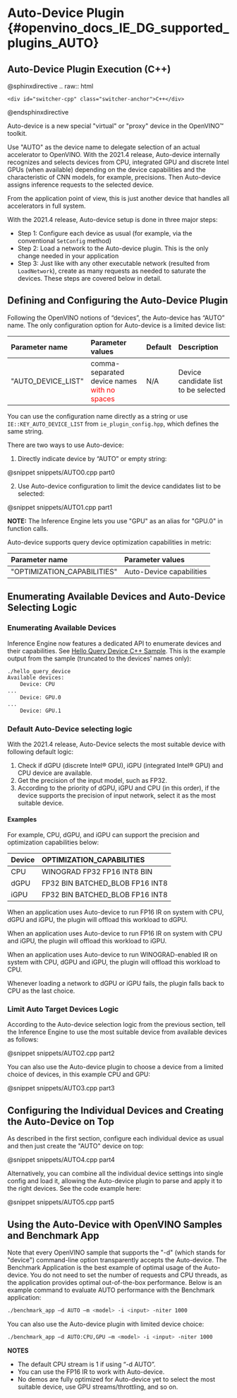 # Auto-Device Plugin {#openvino_docs_IE_DG_supported_plugins_AUTO}

## Auto-Device Plugin Execution (C++)

@sphinxdirective
.. raw:: html

    <div id="switcher-cpp" class="switcher-anchor">C++</div>
@endsphinxdirective

Auto-device is a new special "virtual" or "proxy" device in the OpenVINO™ toolkit. 

Use "AUTO" as the device name to delegate selection of an actual accelerator to OpenVINO. 
With the 2021.4 release, Auto-device internally recognizes and selects devices from CPU, 
integrated GPU and discrete Intel GPUs (when available) depending on the device capabilities and the characteristic of CNN models, 
for example, precisions. Then Auto-device assigns inference requests to the selected device.

From the application point of view, this is just another device that handles all accelerators in full system. 

With the 2021.4 release, Auto-device setup is done in three major steps:
* Step 1: Configure each device as usual (for example, via the conventional <code>SetConfig</code> method)
* Step 2: Load a network to the Auto-device plugin. This is the only change needed in your application
* Step 3: Just like with any other executable network (resulted from <code>LoadNetwork</code>), create as many requests as needed to saturate the devices. 
These steps are covered below in detail.

## Defining and Configuring the Auto-Device Plugin
Following the OpenVINO notions of “devices”, the Auto-device has “AUTO” name. The only configuration option for Auto-device is a limited device list:

| Parameter name     | Parameter values      | Default            |             Description                                                      |
| :---               | :---                  | :---               |:-----------------------------------------------------------------------------|
| "AUTO_DEVICE_LIST" | comma-separated device names <span style="color:red">with no spaces</span>| N/A | Device candidate list to be selected    |

You can use the configuration name directly as a string or use <code>IE::KEY_AUTO_DEVICE_LIST</code> from <code>ie_plugin_config.hpp</code>,
which defines the same string.

There are two ways to use Auto-device:
1. Directly indicate device by “AUTO” or empty string:

@snippet snippets/AUTO0.cpp part0

2. Use Auto-device configuration to limit the device candidates list to be selected:

@snippet snippets/AUTO1.cpp part1

**NOTE:** The Inference Engine lets you use "GPU" as an alias for "GPU.0" in function calls. 

Auto-device supports query device optimization capabilities in metric:

| Parameter name                 | Parameter values         |
| :---                           | :---                     |
| "OPTIMIZATION_CAPABILITIES"    | Auto-Device capabilities |

## Enumerating Available Devices and Auto-Device Selecting Logic

### Enumerating Available Devices

Inference Engine now features a dedicated API to enumerate devices and their capabilities. 
See [Hello Query Device C++ Sample](../../../inference-engine/samples/hello_query_device/README.md).
This is the example output from the sample (truncated to the devices' names only):

```sh
./hello_query_device
Available devices: 
    Device: CPU
...
    Device: GPU.0
...
    Device: GPU.1
```

### Default Auto-Device selecting logic

With the 2021.4 release, Auto-Device selects the most suitable device with following default logic:
1.	Check if dGPU (discrete Intel® GPU), iGPU (integrated Intel® GPU) and CPU device are available.
2.	Get the precision of the input model, such as FP32.
3.	According to the priority of dGPU, iGPU and CPU (in this order), if the device supports the precision of input network, select it as the most suitable device.

#### Examples

For example, CPU, dGPU, and iGPU can support the precision and optimization capabilities below:

| Device   | OPTIMIZATION_CAPABILITIES       |
| :---     | :---                            |
| CPU      | WINOGRAD FP32 FP16 INT8 BIN     |
| dGPU     | FP32 BIN BATCHED_BLOB FP16 INT8 |
| iGPU     | FP32 BIN BATCHED_BLOB FP16 INT8 |

When an application uses Auto-device to run FP16 IR on system with CPU, dGPU and iGPU, the plugin will offload this workload to dGPU.

When an application uses Auto-device to run FP16 IR on system with CPU and iGPU, the plugin will offload this workload to iGPU.

When an application uses Auto-device to run WINOGRAD-enabled IR on system with CPU, dGPU and iGPU, the plugin will offload this workload to CPU.

Whenever loading a network to dGPU or iGPU fails, the plugin falls back to CPU as the last choice.

### Limit Auto Target Devices Logic

According to the Auto-device selection logic from the previous section, tell the Inference Engine 
to use the most suitable device from available devices as follows:

@snippet snippets/AUTO2.cpp part2

You can also use the Auto-device plugin to choose a device from a limited choice of devices, in this example CPU and GPU:

@snippet snippets/AUTO3.cpp part3

## Configuring the Individual Devices and Creating the Auto-Device on Top

As described in the first section, configure each individual device as usual and then just create the "AUTO" device on top:

@snippet snippets/AUTO4.cpp part4

Alternatively, you can combine all the individual device settings into single config and load it, 
allowing the Auto-device plugin to parse and apply it to the right devices. See the code example here:

@snippet snippets/AUTO5.cpp part5

## Using the Auto-Device with OpenVINO Samples and Benchmark App

Note that every OpenVINO sample that supports the "-d" (which stands for "device") command-line option transparently accepts the Auto-device. 
The Benchmark Application is the best example of optimal usage of the Auto-device. 
You do not need to set the number of requests and CPU threads, as the application provides optimal out-of-the-box performance. 
Below is an example command to evaluate AUTO performance with the Benchmark application:

```sh
./benchmark_app –d AUTO –m <model> -i <input> -niter 1000
```
You can also use the Auto-device plugin with limited device choice:

```sh
./benchmark_app –d AUTO:CPU,GPU –m <model> -i <input> -niter 1000
```

**NOTES**
* The default CPU stream is 1 if using “-d AUTO”. 
* You can use the FP16 IR to work with Auto-device.
* No demos are fully optimized for Auto-device yet to select the most suitable device, 
use GPU streams/throttling, and so on.
